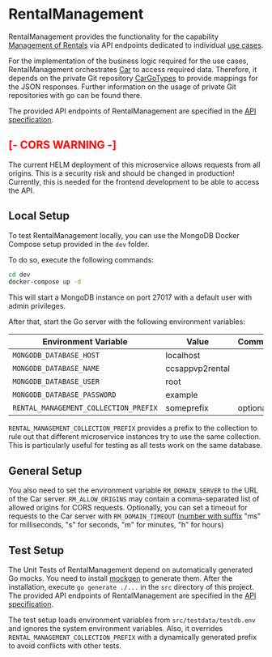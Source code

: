 # RentalManagement

RentalManagement provides the functionality for the capability [Management of Rentals](https://git.scc.kit.edu/cm-tm/cm-team/projectwork/pse/0-doc-ccs-app-v-2/-/blob/main/pages/capabilities.md) via API endpoints dedicated to individual [use cases](https://git.scc.kit.edu/cm-tm/cm-team/projectwork/pse/0-doc-ccs-app-v-2/-/blob/main/pages/use_case_diagram.md).

For the implementation of the business logic required for the use cases, RentalManagement orchestrates [Car](https://git.scc.kit.edu/cm-tm/cm-team/projectwork/pse/domain/d-carimpl) to access required data.
Therefore, it depends on the private Git repository [CarGoTypes](https://git.scc.kit.edu/cm-tm/cm-team/projectwork/pse/domain/d-cargotypes) to provide mappings for the JSON responses.
Further information on the usage of private Git repositories with go can be found there.

The provided API endpoints of RentalManagement are specified in the [API specification](https://git.scc.kit.edu/cm-tm/cm-team/projectwork/pse/application/rentalmanagementdesign).

## <span style="color: red">[- CORS WARNING -] </span>

The current HELM deployment of this microservice allows requests from all origins. This is a security risk and should be changed in production!
Currently, this is needed for the frontend development to be able to access the API.


## Local Setup
To test RentalManagement locally, you can use the MongoDB Docker Compose setup provided in the `dev` folder.

To do so, execute the following commands:
```bash
cd dev
docker-compose up -d
```

This will start a MongoDB instance on port 27017 with a default user with admin privileges.

After that, start the Go server with the following environment variables:

| Environment Variable                  | Value           | Comment  |
|---------------------------------------|-----------------|----------|
| `MONGODB_DATABASE_HOST`               | localhost       |          |
| `MONGODB_DATABASE_NAME`               | ccsappvp2rental |          |
| `MONGODB_DATABASE_USER`               | root            |          |
| `MONGODB_DATABASE_PASSWORD`           | example         |          |
| `RENTAL_MANAGEMENT_COLLECTION_PREFIX` | someprefix      | optional |
`RENTAL_MANAGEMENT_COLLECTION_PREFIX` provides a prefix to the collection to rule out that different microservice instances
try to use the same collection. This is particularly useful for testing as all tests work on the same database.

## General Setup
You also need to set the environment variable `RM_DOMAIN_SERVER` to the URL of the Car server.
`RM_ALLOW_ORIGINS` may contain a comma-separated list of allowed origins for CORS requests.
Optionally, you can set a timeout for requests to the Car server with `RM_DOMAIN_TIMEOUT`
([number with suffix](https://pkg.go.dev/time#ParseDuration)
"ms" for milliseconds, "s" for seconds, "m" for minutes, "h" for hours)

## Test Setup
The Unit Tests of RentalManagement depend on automatically generated Go mocks.
You need to install [mockgen](https://github.com/golang/mock#installation) to generate them.
After the installation, execute `go generate ./...` in the `src` directory of this project.
The provided API endpoints of RentalManagement are specified in the [API specification](https://git.scc.kit.edu/cm-tm/cm-team/projectwork/pse/application/rentalmanagementdesign).

The test setup loads environment variables from `src/testdata/testdb.env` and ignores the system environment variables.
Also, it overrides `RENTAL_MANAGEMENT_COLLECTION_PREFIX` with a dynamically generated prefix to avoid conflicts with other tests.
